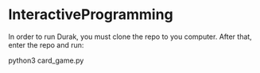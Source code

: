 # InteractiveProgramming
In order to run Durak, you must clone the repo to you computer. After that, enter the repo and run:

python3 card_game.py
